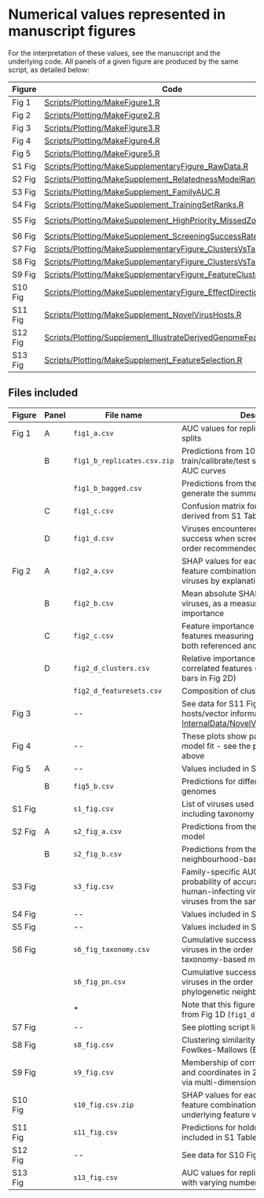 # Numerical values represented in manuscript figures

For the interpretation of these values, see the manuscript and the underlying code. All panels of a given figure are produced by the same script, as detailed below:

| Figure  | Code                                                                                                        | Command to reproduce figure and values |
|---------|-------------------------------------------------------------------------------------------------------------|----------------------------------------|
| Fig 1   | [Scripts/Plotting/MakeFigure1.R](../Scripts/Plotting/MakeFigure1.R)                                         | `make Plots/Figure1.pdf`               |
| Fig 2   | [Scripts/Plotting/MakeFigure2.R](../Scripts/Plotting/MakeFigure2.R)                                         | `make Plots/Figure2.pdf`               |
| Fig 3   | [Scripts/Plotting/MakeFigure3.R](../Scripts/Plotting/MakeFigure3.R)                                         | `make Plots/Figure3.pdf`               |
| Fig 4   | [Scripts/Plotting/MakeFigure4.R](../Scripts/Plotting/MakeFigure4.R)                                         | `make Plots/Figure4.pdf`               |
| Fig 5   | [Scripts/Plotting/MakeFigure5.R](../Scripts/Plotting/MakeFigure5.R)                                         | `make Plots/Figure5.pdf`               |
| S1 Fig  | [Scripts/Plotting/MakeSupplementaryFigure_RawData.R](../Scripts/Plotting/MakeSupplementaryFigure_RawData.R) | `make Plots/Supplement_RawData.pdf`    |
| S2 Fig  | [Scripts/Plotting/MakeSupplement_RelatednessModelRanks.R](../Scripts/Plotting/MakeSupplement_RelatednessModelRanks.R) | `make Plots/Supplement_RelatednessModelRanks.pdf` |
| S3 Fig  | [Scripts/Plotting/MakeSupplement_FamilyAUC.R](../Scripts/Plotting/MakeSupplement_FamilyAUC.R)               | `make Plots/Supplement_family_auc.pdf` |
| S4 Fig  | [Scripts/Plotting/MakeSupplement_TrainingSetRanks.R](../Scripts/Plotting/MakeSupplement_TrainingSetRanks.R) | `make Plots/Supplement_TrainingSetRanks.pdf` |
| S5 Fig  | [Scripts/Plotting/MakeSupplement_HighPriority_MissedZoonoses.R](../Scripts/Plotting/MakeSupplement_HighPriority_MissedZoonoses.R) | `make Plots/Supplement_HighPriority_MissingZoonoses.pdf` |
| S6 Fig  | [Scripts/Plotting/MakeSupplement_ScreeningSuccessRate.R](../Scripts/Plotting/MakeSupplement_ScreeningSuccessRate.R) | `make Plots/Supplement_ScreeningSuccessRate.pdf` |
| S7 Fig  | [Scripts/Plotting/MakeSupplementaryFigure_ClustersVsTaxonomy.R](../Scripts/Plotting/MakeSupplementaryFigure_ClustersVsTaxonomy.R) | `make Plots/Combine_tanglegrams.pdf` |
| S8 Fig  | [Scripts/Plotting/MakeSupplementaryFigure_ClustersVsTaxonomy.R](../Scripts/Plotting/MakeSupplementaryFigure_ClustersVsTaxonomy.R) | `make Plots/Supplement_bk_plots.pdf` |
| S9 Fig  | [Scripts/Plotting/MakeSupplementaryFigure_FeatureClusters.R](../Scripts/Plotting/MakeSupplementaryFigure_FeatureClusters.R) | `make Plots/SupplementaryFigure_FeatureClusters.pdf` |
| S10 Fig | [Scripts/Plotting/MakeSupplementaryFigure_EffectDirection.R](../Scripts/Plotting/MakeSupplementaryFigure_EffectDirection.R) | `make Plots/SupplementaryFigure_EffectDirection.pdf` |
| S11 Fig | [Scripts/Plotting/MakeSupplement_NovelVirusHosts.R](../Scripts/Plotting/MakeSupplement_NovelVirusHosts.R)   | `make Plots/Supplement_NovelVirus_Hosts.pdf` |
| S12 Fig | [Scripts/Plotting/Supplement_IllustrateDerivedGenomeFeatureCalcs.R](../Scripts/Plotting/Supplement_IllustrateDerivedGenomeFeatureCalcs.R) | `make Plots/Supplement_methods_derived_genome_features.pdf` |
| S13 Fig | [Scripts/Plotting/MakeSupplement_FeatureSelection.R](../Scripts/Plotting/MakeSupplement_FeatureSelection.R) | `make Plots/Supplement_FeatureSelection.pdf` |


## Files included

| Figure  | Panel | File name                   | Description                                                                                                             |
|---------|-------|-----------------------------|-------------------------------------------------------------------------------------------------------------------------|
| Fig 1   | A     | `fig1_a.csv`                | AUC values for replicate train/calibrate/test splits                                                                    |
|         | B     | `fig1_b_replicates.csv.zip` | Predictions from 1000 replicate train/calibrate/test splits used to generate AUC curves                                 |
|         |       | `fig1_b_bagged.csv`         | Predictions from the bagged model used to generate the summary AUC curve                                                |
|         | C     | `fig1_c.csv`                | Confusion matrix for the best model, derived from S1 Table / bagged predictions                                         |
|         | D     | `fig1_d.csv`                | Viruses encountered and cumulative success when screening viruses in the order recommended by the best model            |
| Fig 2   | A     | `fig2_a.csv`                | SHAP values for each virus-genome feature combination, used to cluster viruses by explanation simililarity              |
|         | B     | `fig2_b.csv`                | Mean absolute SHAP values across all viruses, as a measure of feature importance                                        |
|         | C     | `fig2_c.csv`                | Feature importance and relative ranks for features measuring the same quantity in both referenced and unreferenced form |
|         | D     | `fig2_d_clusters.csv`       | Relative importance of different clusters of correlated features (bar heights and error-bars in Fig 2D)                 |
|         |       | `fig2_d_featuresets.csv`    | Composition of clusters (colours in Fig 2D)                                                                             |
| Fig 3   |       | --                          | See data for S11 Fig; more detailed hosts/vector information recorded in [InternalData/NovelVirus_Hosts_Curated.csv](../InternalData/NovelVirus_Hosts_Curated.csv) |
| Fig 4   |       | --                          | These plots show partial residuals from a model fit - see the plotting script linked above                              |
| Fig 5   | A     | --                          | Values included in S1 Table                                                                                             |
|         | B     | `fig5_b.csv`                | Predictions for different *Sarbecovirus* genomes                                                                        |
| S1 Fig  |       | `s1_fig.csv`                | List of viruses used for model training, including taxonomy                                                             |
| S2 Fig  | A     | `s2_fig_a.csv`              | Predictions from the taxonomy-based model                                                                               |
|         | B     | `s2_fig_b.csv`              | Predictions from the phylogenetic neighbourhood-based model                                                             |
| S3 Fig  |       | `s3_fig.csv`                | Family-specific AUC values, measuring the probability of accurately ranking known human-infecting viruses above other viruses from the same family |
| S4 Fig  |       | --                          | Values included in S1 Table                                                                                             |
| S5 Fig  |       | --                          | Values included in S1 Table                                                                                             |
| S6 Fig  |       | `s6_fig_taxonomy.csv`       | Cumulative success when screening viruses in the order recommended by the taxonomy-based model                          |
|         |       | `s6_fig_pn.csv`             | Cumulative success when screening viruses in the order recommended by the phylogenetic neighbourhood-based model        |
|         |       | *                           | Note that this figure also displays values from Fig 1D (`fig1_d.csv`) for comparison                                    |
| S7 Fig  |       | --                          | See plotting script linked above                                                                                        |
| S8 Fig  |       | `s8_fig.csv`                | Clustering similarity comparisons using the Fowlkes-Mallows (Bk) index                                                  |
| S9 Fig  |       | `s9_fig.csv`                | Membership of correlated-feature clusters and coordinates in 2 dimensions obtained via multi-dimensional scaling        |
| S10 Fig |       | `s10_fig.csv.zip`           | SHAP values for each virus-genome feature combination, along with the underlying feature values                         |
| S11 Fig |       | `s11_fig.csv`               | Predictions for holdout viruses (also included in S1 Table)                                                             |
| S12 Fig |       | --                          | See data for S10 Fig                                                                                                    |
| S13 Fig |       | `s13_fig.csv`               | AUC values for replicate training rounds with varying numbers of input features                                         |
